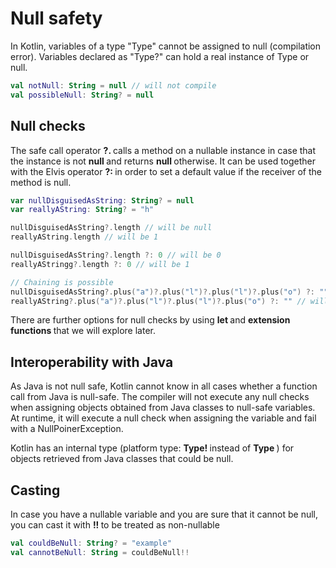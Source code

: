 # Null safety

In Kotlin, variables of a type "Type" cannot be assigned to null (compilation error). Variables declared as "Type?" can hold a real instance of Type or null.

```kotlin
val notNull: String = null // will not compile
val possibleNull: String? = null
```

## Null checks

The safe call operator <b> ?. </b> calls a method on a nullable instance in case that the instance is not <b> null </b> and returns <b> null </b> otherwise. It can be used together with the Elvis operator <b> ?: </b> in order to set a default value if the receiver of the method is null.

```kotlin
var nullDisguisedAsString: String? = null
var reallyAString: String? = "h"

nullDisguisedAsString?.length // will be null
reallyAString.length // will be 1

nullDisguisedAsString?.length ?: 0 // will be 0
reallyAStringg?.length ?: 0 // will be 1

// Chaining is possible
nullDisguisedAsString?.plus("a")?.plus("l")?.plus("l")?.plus("o") ?: "" // will be ""
reallyAString?.plus("a")?.plus("l")?.plus("l")?.plus("o") ?: "" // will "hallo"
```

There are further options for null checks by using <b> let </b> and <b> extension functions </b> that we will explore later.

## Interoperability with Java

As Java is not null safe, Kotlin cannot know in all cases whether a function call from Java is null-safe. The compiler will not execute any null checks when assigning objects obtained from Java classes to null-safe variables. At runtime, it will execute a null check when assigning the variable and fail with a NullPoinerException.

Kotlin has an internal type (platform type: <b> Type! </b> instead of <b> Type </b>) for objects retrieved from Java classes that could be null. 

## Casting

In case you have a nullable variable and you are sure that it cannot be null, you can cast it with <b> !! </b> to be treated as non-nullable 

```kotlin
val couldBeNull: String? = "example"
val cannotBeNull: String = couldBeNull!!
```
